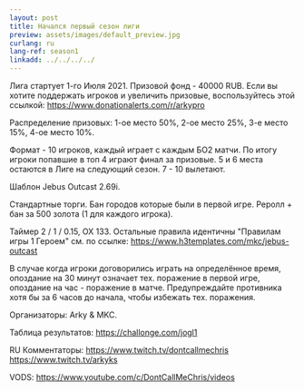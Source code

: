 ```yaml
---
layout: post
title: Начался первый сезон лиги
preview: assets/images/default_preview.jpg
curlang: ru
lang-ref: season1
linkadd: ../../../../
---
```


Лига стартует 1-го Июля 2021.
Призовой фонд - 40000 RUB. Если вы хотите поддержать игроков и увеличить призовые, воспользуйтесь этой ссылкой: https://www.donationalerts.com/r/arkypro

Распределение призовых: 1-ое место 50%, 2-ое место 25%, 3-е место 15%, 4-ое место 10%.

Формат - 10 игроков, каждый играет с каждым БО2 матчи. По итогу игроки попавшие в топ 4 играют финал за призовые. 5 и 6 места остаются в Лиге на следующий сезон. 7 - 10 вылетают.

Шаблон Jebus Outcast 2.69i.

Стандартные торги. Бан городов которые были в первой игре. Реролл + бан за 500 золота (1 для каждого игрока).

Таймер 2 / 1 / 0.15, ОХ 133. Остальные правила идентичны "Правилам игры 1 Героем" см. по ссылке: https://www.h3templates.com/mkc/jebus-outcast

В случае когда игроки договорились играть на определённое время, опоздание на 30 минут означает тех. поражение в первой игре, опоздание на час - поражение в матче. Предупреждайте противника хотя бы за 6 часов до начала, чтобы избежать тех. поражения.

Организаторы: Arky & MKC.

Таблица результатов: https://challonge.com/jogl1

RU Комментаторы:
https://www.twitch.tv/dontcallmechris
https://www.twitch.tv/arkyks

VODS: https://www.youtube.com/c/DontCallMeChris/videos

